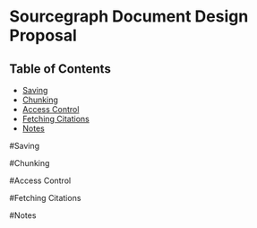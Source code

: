 # Sourcegraph Document Design Proposal

## Table of Contents 
- [Saving](#saving)
- [Chunking](#chunking)
- [Access Control](#Access_Control)
- [Fetching Citations](#Citations)
- [Notes](#scratch-notes)

#Saving

#Chunking

#Access Control

#Fetching Citations

#Notes

